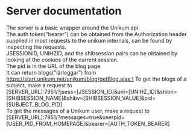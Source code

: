 # Server documentation
The server is a basic wrapper around the Unikum api.\
The auth token("bearer") can be obtained from the Authorization header supplied in most requests to the unikum internals, can be found by inspecting the requests.\
JSESSIONID, UNIHZID, and the shibsession pairs can be obtained by looking at the cookies of the current session.\
The pid is in the URL of the blog page.\
It can return blogs("lärloggar") from https://start.unikum.net/unikum/blog/getBlog.ajax.\
To get the blogs of a subject, make a request to\
[SERVER_URL]:7951/?jsess=[JSESSION_ID]&uni=[UNIHZ_ID]&shibn=[SHIBSESSION_NAME]&shibv=[SHIBSESSION_VALUE]&pid=[SUBJECT_BLOG_PID]\
To get the messages of a Unikum user, make a request to\
[SERVER_URL]:7951/?messages=true&userpid=[USER_PID_FROM_HOMEPAGE]&bearer=[AUTH_TOKEN_BEARER]
